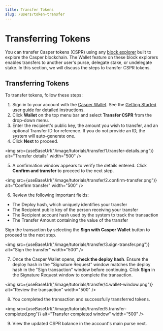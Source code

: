 ```yaml
---
title: Transfer Tokens
slug: /users/token-transfer
---
```


# Transferring Tokens



You can transfer Casper tokens (CSPR) using any [block explorer](../block-explorer.md) built to explore the Casper blockchain. The Wallet feature on these block explorers enables transfers to another user's purse, delegate stake, or undelegate stake. In this section, we will discuss the steps to transfer CSPR tokens.

## Transferring Tokens 

To transfer tokens, follow these steps:

1. Sign in to your account with the [Casper Wallet](https://www.casperwallet.io/). See the [Getting Started](https://www.casperwallet.io/user-guide/getting-started) user guide for detailed instructions.
2. Click **Wallet** on the top menu bar and select **Transfer CSPR** from the drop-down menu. 
3. Enter the recipient's public key, the amount you wish to transfer, and an optional Transfer ID for reference. If you do not provide an ID, the system will auto-generate one.
4. Click **Next** to proceed.

<img src={useBaseUrl("/image/tutorials/transfer/1.transfer-details.png")} alt="Transfer details" width="500" />

5. A confirmation window appears to verify the details entered. Click **Confirm and transfer** to proceed to the next step.

<img src={useBaseUrl("/image/tutorials/transfer/2.confirm-transfer.png")} alt="Confirm transfer" width="500" />

6. Review the following important fields:

- The Deploy hash, which uniquely identifies your transfer
- The Recipient public key of the person receiving your transfer
- The Recipient account hash used by the system to track the transaction
- The Transfer Amount containing the value of the transfer

Sign the transaction by selecting the **Sign with Casper Wallet** button to proceed to the next step. 

<img src={useBaseUrl("/image/tutorials/transfer/3.sign-transfer.png")} alt="Sign the transfer" width="500" />

7. Once the Casper Wallet opens, **check the deploy hash**. Ensure the deploy hash in the "Signature Request" window matches the deploy hash in the "Sign transaction" window before continuing. Click **Sign** in the Signature Request window to complete the transaction.
    
<img src={useBaseUrl("/image/tutorials/transfer/4.wallet-window.png")} alt="Review the transaction" width="500" />

8. You completed the transaction and successfully transferred tokens.

<img src={useBaseUrl("/image/tutorials/transfer/5.transfer-completed.png")} alt="Transfer completed window" width="500" />

9. View the updated CSPR balance in the account's main purse next.
